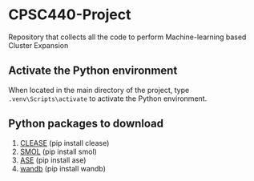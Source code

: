 # CPSC440-Project
Repository that collects all the code to perform Machine-learning based Cluster Expansion

## Activate the Python environment
When located in the main directory of the project, type  ```.venv\Scripts\activate``` to activate the Python environment. 

## Python packages to download
1. [CLEASE](https://clease.readthedocs.io/en/stable/) (pip install clease)
2. [SMOL](https://cedergrouphub.github.io/smol/) (pip install smol)
3. [ASE](https://wiki.fysik.dtu.dk/ase/about.html) (pip install ase)
4. [wandb](https://wandb.ai/site) (pip install wandb)